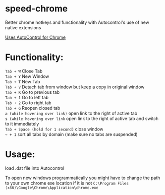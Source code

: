 # speed-chrome
Better chrome hotkeys and functionality with Autocontrol's use of new native extensions 

<a href = 'https://chrome.google.com/webstore/detail/autocontrol-shortcut-mana/lkaihdpfpifdlgoapbfocpmekbokmcfd'> Uses AutoControl for Chrome</a>

# Functionality:
`Tab + W` Close Tab <br>
`Tab + Y` New Window <br>
`Tab + T` New Tab <br>
`Tab + V` Detach tab from window but keep a copy in original window <br>
`Tab + R` Go to previous tab <br>
`Tab + 1` Go to left tab <br>
`Tab + 2` Go to right tab <br>
`Tab + G` Reopen closed tab <br>
`a (while hovering over link)` open link to the right of active tab <br>
`s (while hovering over link` open link to the right of active tab and switch to it immediately <br>
`Tab + Space (hold for 1 second)` close window <br>
`~ + 1` sort all tabs by domain (make sure no tabs are suspended) <br>

# Usage:
load .dat file into Autocontrol

To open new windows programmatically you might have to change the path to your own chrome exe location if it is not `C:\Program Files (x86)\Google\Chrome\Application\chrome.exe`
